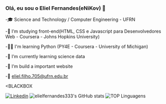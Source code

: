 ### Olá, eu sou o Eliel Fernandes(eNiKov) 🤙

-🎓 Science and Technology / Computer Engineering - UFRN 

-👀 I’m studying front-end(HTML, CSS e Javascript para Desenvolvedores Web - Coursera - Johns Hopkins University)

-🐱‍👤 I'm learning Python (PY4E - Coursera - University of Michigan)

-🌱 I’m currently learning science data

-💞️ I’m build a important website



-📧 eliel.filho.705@ufrn.edu.br

<BLACKBOX

[![Linkedin](https://img.shields.io/badge/LinkedIn-0077B5?style=for-the-badge&logo=linkedin&logoColor=white)](https://www.linkedin.com/in/eliel-fernandes-087ab016a/)
![elielfernandes333's GitHub stats](https://github-readme-stats.vercel.app/api?username=elielfernandes333&show_icons=true&theme=dracula)
![TOP Linguagens](https://github-readme-stats.vercel.app/api/top-langs/?username=elielfernandes333&layout=compact&theme=dracula)
